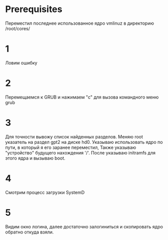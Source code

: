 # Prerequisites
Переместил последнее использованное ядро vmlinuz в директорию /root/cores/
# 1
Ловим ошибку
# 2
Перемещаемся к GRUB и нажимаем "c" для вызова командного меню grub
# 3
Для точности вывожу список найденных разделов.
Меняю root указатель на раздел gpt2 на диске hd0.
Указываю использовать ядро по пути, в который я его заранее переместил,
Также указываю "устройство" будущего нахождения '/'.
После указываю initramfs для этого ядра и вызываю boot.
# 4
Смотрим процесс загрузки SystemD
# 5
Видим окно логина, далее достаточно залогиниться и скопировать ядро обратно откуда взяли.
